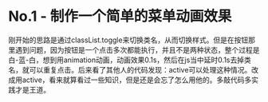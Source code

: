 # No.1 - 制作一个简单的菜单动画效果

刚开始的思路是通过classList.toggle来切换类名，从而切换样式。但是在按钮那里遇到问题，因为按钮是一个点击多次都能执行，并且不是两种状态，整个过程是白-蓝-白，想到用animation动画，动画效果0.1s，然后在js当中延时0.1s去掉类名，就可以重复点击。后来看了其他人的代码发现：active可以处理这种情况。改成用active，看来就算看过一些知识，但是还是会忘了怎么用他的。多敲代码多实践才是王道。